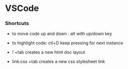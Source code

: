 # VSCode

### Shortcuts

* to move code up and down : alt with up/down key

* to highlight code: ctl+D keep pressing for next instance

* ! +tab creates a new html doc layout

* link:css +tab creates a new css stylesheet link